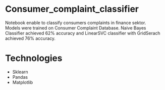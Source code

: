 # Consumer_complaint_classifier
Notebook enable to classify consumers complaints in finance sektor. Models were trained on Consumer Complaint Database. Naive Bayes Classifier achieved 62% accuracy and LinearSVC classifier with GridSerach achieved 76% accuracy. 

# Technologies
- Sklearn
- Pandas
- Matplotlib




